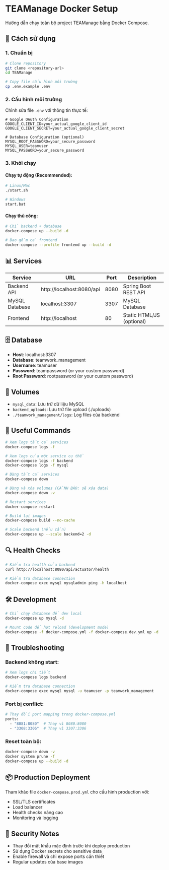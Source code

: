 # TEAManage Docker Setup

Hướng dẫn chạy toàn bộ project TEAManage bằng Docker Compose.

## 🚀 Cách sử dụng

### 1. Chuẩn bị

```bash
# Clone repository
git clone <repository-url>
cd TEAManage

# Copy file cấu hình môi trường
cp .env.example .env
```

### 2. Cấu hình môi trường

Chỉnh sửa file `.env` với thông tin thực tế:

```env
# Google OAuth Configuration
GOOGLE_CLIENT_ID=your_actual_google_client_id
GOOGLE_CLIENT_SECRET=your_actual_google_client_secret

# Database Configuration (optional)
MYSQL_ROOT_PASSWORD=your_secure_password
MYSQL_USER=teamuser
MYSQL_PASSWORD=your_secure_password
```

### 3. Khởi chạy

#### Chạy tự động (Recommended):
```bash
# Linux/Mac
./start.sh

# Windows
start.bat
```

#### Chạy thủ công:
```bash
# Chỉ backend + database
docker-compose up --build -d

# Bao gồm cả frontend
docker-compose --profile frontend up --build -d
```

## 📊 Services

| Service | URL | Port | Description |
|---------|-----|------|-------------|
| Backend API | http://localhost:8080/api | 8080 | Spring Boot REST API |
| MySQL Database | localhost:3307 | 3307 | MySQL Database |
| Frontend | http://localhost | 80 | Static HTML/JS (optional) |

## 🗄️ Database

- **Host**: localhost:3307
- **Database**: teamwork_management  
- **Username**: teamuser
- **Password**: teampassword (or your custom password)
- **Root Password**: rootpassword (or your custom password)

## 📁 Volumes

- `mysql_data`: Lưu trữ dữ liệu MySQL
- `backend_uploads`: Lưu trữ file upload (./uploads)
- `./teamwork_management/logs`: Log files của backend

## 🔧 Useful Commands

```bash
# Xem logs tất cả services
docker-compose logs -f

# Xem logs của một service cụ thể
docker-compose logs -f backend
docker-compose logs -f mysql

# Dừng tất cả services
docker-compose down

# Dừng và xóa volumes (CẢNH BÁO: sẽ xóa data)
docker-compose down -v

# Restart services
docker-compose restart

# Build lại images
docker-compose build --no-cache

# Scale backend (nếu cần)
docker-compose up --scale backend=2 -d
```

## 🔍 Health Checks

```bash
# Kiểm tra health của backend
curl http://localhost:8080/api/actuator/health

# Kiểm tra database connection
docker-compose exec mysql mysqladmin ping -h localhost
```

## 🛠️ Development

```bash
# Chỉ chạy database để dev local
docker-compose up mysql -d

# Mount code để hot reload (development mode)
docker-compose -f docker-compose.yml -f docker-compose.dev.yml up -d
```

## 🚨 Troubleshooting

### Backend không start:
```bash
# Xem logs chi tiết
docker-compose logs backend

# Kiểm tra database connection
docker-compose exec mysql mysql -u teamuser -p teamwork_management
```

### Port bị conflict:
```bash
# Thay đổi port mapping trong docker-compose.yml
ports:
  - "8081:8080"  # Thay vì 8080:8080
  - "3308:3306"  # Thay vì 3307:3306
```

### Reset toàn bộ:
```bash
docker-compose down -v
docker system prune -f
docker-compose up --build -d
```

## 📦 Production Deployment

Tham khảo file `docker-compose.prod.yml` cho cấu hình production với:
- SSL/TLS certificates
- Load balancer
- Health checks nâng cao
- Monitoring và logging

## 🔐 Security Notes

- Thay đổi mật khẩu mặc định trước khi deploy production
- Sử dụng Docker secrets cho sensitive data
- Enable firewall và chỉ expose ports cần thiết
- Regular updates của base images
